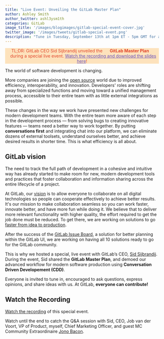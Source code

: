 ```yaml
---
title: "Live Event: Unveiling the GitLab Master Plan"
author: Ashley Smith 
author_twitter: ashl3ysm1th
categories: GitLab
image_title: '/images/blogimages/gitlab-special-event-cover.jpg'
twitter_image: '/images/tweets/gitlab-special-event.png'
description: "Tune in Tuesday, September 13th at 1pm ET - 5pm GMT for a special live event with GitLab CEO Sid Sijbrandij"
---
```


<p class="alert alert-orange" style="background-color: rgba(252,163,38,.3); border-color: rgba(252,163,38,.3); color: rgb(226,67,41) !important; text-align: center;">TL;DR: GitLab CEO Sid Sijbrandij unveiled the &nbsp;&nbsp;<i class="fa fa-gitlab" style="color:rgb(107,79,187); font-size:.85em" aria-hidden="true"></i> &nbsp;&nbsp;<strong>GitLab Master Plan</strong> &nbsp;&nbsp;<i class="fa fa-gitlab" style="color:rgb(107,79,187); font-size:.85em" aria-hidden="true"></i>
&nbsp;&nbsp;during a special live event. <a style="color: rgb(107,79,187);" href="https://about.gitlab.com/2016/09/14/gitlab-live-event-recap/">Watch the recording and download the slides here</a>!</p>

The world of software development is changing.

More companies are joining the [open source][trends-version-control] world
due to improved efficiency, interoperability, and innovation.
Developers' roles are shifting away from specialized functions and moving toward
a unified management process, accessible to their entire team with as little external integrations as possible.  

These changes in the way we work have presented new challenges for modern development teams. 
With the entire team more aware of each step in the development process — from solving
bugs to creating innovative features — teams need a better way to work together.
By putting **conversations first** and integrating chat into our platform, we can 
eliminate dozens of external toolsets, understand ourselves better, and achieve 
desired results in shorter time. This is what efficiency is all about.

<!-- more -->

## GitLab vision

The need to track the full path of development in a cohesive and intuitive way has already
started to make room for new, modern development tools and practices that foster
collaboration and information sharing across the entire lifecycle of a project.

At GitLab, our [vision][gitlab-vision] is to allow everyone to collaborate on all
digital technologies so people can cooperate effectively to achieve better results.
It's our mission to make collaboration seamless so you can work faster,
innovate better, and have more fun while doing it. We believe that to deliver
more relevant functionality with higher quality, the effort required to
get the job done must be reduced.
To get there, we are working on solutions to go [faster from idea
to production][post-ci-cd]. 

After the success of the [GitLab Issue Board][issue-board-release], a
solution for better planning within the GitLab UI, we are working on
having all 10 solutions ready to go for the GitLab community.

This is why we hosted a special, live event with
GitLab’s CEO, [Sid Sijbrandij]. During the event, Sid shared
the **GitLab Master Plan**, and demoed our advanced workflow for modern software
production using **Conversation Driven Developement (CDD)**.

Everyone is invited to tune in, encouraged to ask questions, express
opinions, and share ideas with us. At GitLab, **everyone can contribute!**

## Watch the Recording

[Watch the recording][event-recap] of this special event.

Watch until the end to catch the Q&A session with Sid, CEO, Job van der Voort, 
VP of Product, myself, Chief Marketing Officer, and guest MC Community Extraordinaire [Jono Bacon][jono-twitter]. 

<!-- identifiers -->

[gitlab-vision]: https://about.gitlab.com/direction/#vision
[issue-board-release]: https://about.gitlab.com/2016/08/22/announcing-the-gitlab-issue-board/
[post-ci-cd]: https://about.gitlab.com/2016/08/05/continuous-integration-delivery-and-deployment-with-gitlab/
[Sid Sijbrandij]: https://twitter.com/sytses
[jono-twitter]: https://twitter.com/jonobacon
[trends-version-control]: https://about.gitlab.com/2016/08/29/trends-in-version-control-land-open-source/
[event-recap]: https://about.gitlab.com/2016/09/14/gitlab-live-event-recap/

<!-- custom styles -->

<style>
.alert-orange {
  background-color: rgba(252,163,38,.3);
  border-color: rgba(252,163,38,.3);
  color: rgb(226,67,41) !important;
  text-align: center;
}
.alert-orange a {
  color: rgb(107,79,187) !important;
}
.alert-orange a:hover {
  color: #1689e0 !important;
}
</style>
